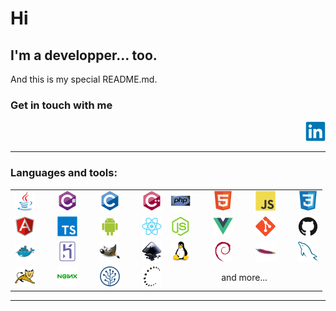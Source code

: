 # Hi

## I'm a developper... too.
And this is my special README.md.

### Get in touch with me
[<img alt="" align="right" width="32px" src="./assets/img/linkedin-original.svg" />](https://www.linkedin.com/in/faust-maria-de-arevalo-99b456132/)
<br/>
<br/>

---

### Languages and tools:

<table width="80%" style="border:0px; margin-left:auto; margin-right:auto">
<tr>
<td style="text-align:center; word-spacing:32px;">

<img alt="" width="32px" src="./assets/img/java-original.svg"/>
<img alt="" width="32px" src="./assets/img/csharp-original.svg"/>
<img alt="" width="32px" src="./assets/img/c-original.svg"/>
<img alt="" width="32px" src="./assets/img/cplusplus-original.svg"/>
</td>
<td style="text-align:center; word-spacing:32px;">
<img alt="" width="32px" src="./assets/img/php-original.svg"/>
<img alt="" width="32px" src="./assets/img/html5-original.svg"/>
<img alt="" width="32px" src="./assets/img/javascript-original.svg"/>
<img alt="" width="32px" src="./assets/img/css3-original.svg"/>
</td>
</tr>


<tr>
<td style="text-align:center; word-spacing:32px;">
<img alt="" width="32px" src="./assets/img/angularjs-original.svg"/>
<img alt="" width="32px" src="./assets/img/typescript-original.svg"/>
<img alt="" width="32px" src="./assets/img/android-original.svg"/>
<img alt="" width="32px" src="./assets/img/react-original.svg"/>
</td>
<td style="text-align:center; word-spacing:32px;">
<img alt="" width="32px" src="./assets/img/nodejs-original.svg"/>
<img alt="" width="32px" src="./assets/img/vuejs-original.svg"/>
<img alt="" width="32px" src="./assets/img/git-original.svg"/>
<img alt="" width="32px" src="./assets/img/github-original.svg"/>
</td>
</tr>


<tr>
<td style="text-align:center; word-spacing:32px;">
<img alt="" width="32px" src="./assets/img/docker-original.svg"/>
<img alt="" width="32px" src="./assets/img/heroku-original.svg"/>
<img alt="" width="32px" src="./assets/img/gimp-original.svg"/>
<img alt="" width="32px" src="./assets/img/inkscape-original.svg"/>
</td>
<td style="text-align:center; word-spacing:32px;">
<img alt="" width="32px" src="./assets/img/linux-original.svg"/>
<img alt="" width="32px" src="./assets/img/debian-original.svg"/>
<img alt="" width="32px" src="./assets/img/apache-original.svg"/>
<img alt="" width="32px" src="./assets/img/mysql-original.svg"/>
</td>
</tr>

<tr>
<td style="text-align:center; word-spacing:32px;">
<img alt="" width="32px" src="./assets/img/tomcat-original.svg"/>
<img alt="" width="32px" src="./assets/img/nginx-original.svg"/>
<img alt="" width="32px" src="./assets/img/sourcetree-original.svg"/>
<img alt="" width="32px" src="./assets/img/ssh-original.svg"/>
</td>
<td style="text-align:center;">
and more...
</td>
</tr>
</table>

---
